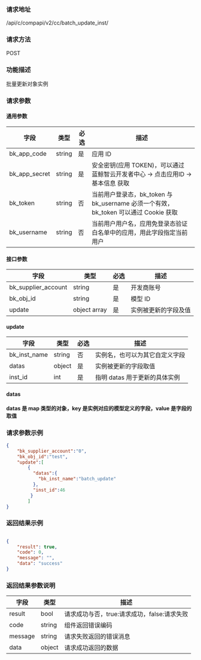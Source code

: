 ### 请求地址

/api/c/compapi/v2/cc/batch_update_inst/

### 请求方法

POST

### 功能描述

批量更新对象实例

### 请求参数

#### 通用参数

| 字段 | 类型 | 必选 | 描述 |
|--------------|--------|----|------------|
| bk_app_code | string | 是 | 应用 ID |
| bk_app_secret| string | 是 | 安全密钥(应用 TOKEN)，可以通过 蓝鲸智云开发者中心 -&gt; 点击应用ID -&gt; 基本信息 获取 |
| bk_token | string | 否 | 当前用户登录态，bk_token 与 bk_username 必须一个有效，bk_token 可以通过 Cookie 获取 |
| bk_username | string | 否 | 当前用户用户名，应用免登录态验证白名单中的应用，用此字段指定当前用户 |

#### 接口参数

| 字段 |  类型 |必选|  描述 |
|---------------------|-------------|----|--------------------|
| bk_supplier_account | string | 是 | 开发商账号 |
| bk_obj_id | string | 是 | 模型 ID |
| update | object array| 是 | 实例被更新的字段及值 |

#### update
| 字段 | 类型 | 必选| 描述 |
|--------------|--------|----|-----------------------------|
| bk_inst_name | string | 否 | 实例名，也可以为其它自定义字段 |
| datas | object | 是 | 实例被更新的字段取值 |
| inst_id | int | 是 | 指明 datas 用于更新的具体实例 |

#### datas

**datas 是 map 类型的对象，key 是实例对应的模型定义的字段，value 是字段的取值**

### 请求参数示例

```json
{
    "bk_supplier_account":"0",
    "bk_obj_id":"test",
    "update":[
        {
          "datas":{
            "bk_inst_name":"batch_update"
          },
          "inst_id":46
         }
        ]
}
```


### 返回结果示例

```json

{
    "result": true,
    "code": 0,
    "message": "",
    "data": "success"
}
```

### 返回结果参数说明

| 字段 | 类型 | 描述 |
|---------|--------|-----------|
| result | bool | 请求成功与否，true:请求成功，false:请求失败 |
| code | string | 组件返回错误编码 |
| message | string | 请求失败返回的错误消息 |
| data | object | 请求成功返回的数据 |
